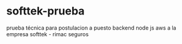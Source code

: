 # softtek-prueba
prueba técnica para postulacion a puesto backend node js aws a la empresa softtek - rimac seguros
